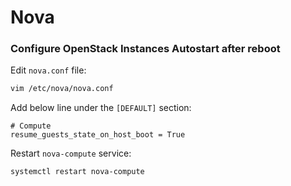 # Nova

### Configure OpenStack Instances Autostart after reboot

Edit `nova.conf` file:
```bash
vim /etc/nova/nova.conf
```

Add below line under the `[DEFAULT]` section:
```
# Compute
resume_guests_state_on_host_boot = True
```

Restart `nova-compute` service:
```bash
systemctl restart nova-compute
```
